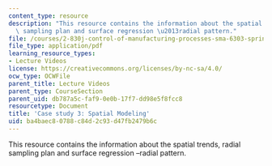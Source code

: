 ```yaml
---
content_type: resource
description: "This resource contains the information about the spatial trends, radial\
  \ sampling plan and surface regression \u2013radial pattern."
file: /courses/2-830j-control-of-manufacturing-processes-sma-6303-spring-2008/ba4baec80788c84d2c93d47fb2479b6c_lecture21.pdf
file_type: application/pdf
learning_resource_types:
- Lecture Videos
license: https://creativecommons.org/licenses/by-nc-sa/4.0/
ocw_type: OCWFile
parent_title: Lecture Videos
parent_type: CourseSection
parent_uid: db787a5c-faf9-0e0b-17f7-dd98e5f8fcc8
resourcetype: Document
title: 'Case study 3: Spatial Modeling'
uid: ba4baec8-0788-c84d-2c93-d47fb2479b6c
---
```

This resource contains the information about the spatial trends, radial sampling plan and surface regression –radial pattern.